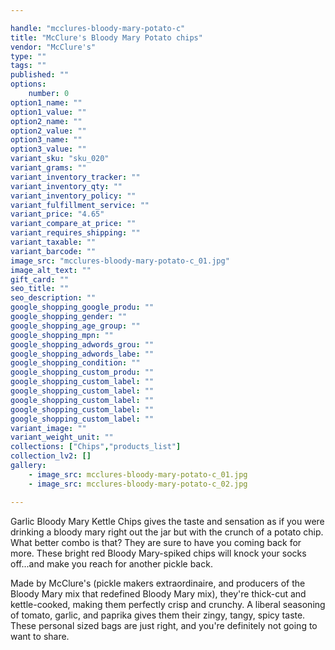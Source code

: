```yaml
---

handle: "mcclures-bloody-mary-potato-c"
title: "McClure's Bloody Mary Potato chips"
vendor: "McClure's"
type: ""
tags: ""
published: ""
options: 
    number: 0
option1_name: ""
option1_value: ""
option2_name: ""
option2_value: ""
option3_name: ""
option3_value: ""
variant_sku: "sku_020"
variant_grams: ""
variant_inventory_tracker: ""
variant_inventory_qty: ""
variant_inventory_policy: ""
variant_fulfillment_service: ""
variant_price: "4.65"
variant_compare_at_price: ""
variant_requires_shipping: ""
variant_taxable: ""
variant_barcode: ""
image_src: "mcclures-bloody-mary-potato-c_01.jpg"
image_alt_text: ""
gift_card: ""
seo_title: ""
seo_description: ""
google_shopping_google_produ: ""
google_shopping_gender: ""
google_shopping_age_group: ""
google_shopping_mpn: ""
google_shopping_adwords_grou: ""
google_shopping_adwords_labe: ""
google_shopping_condition: ""
google_shopping_custom_produ: ""
google_shopping_custom_label: ""
google_shopping_custom_label: ""
google_shopping_custom_label: ""
google_shopping_custom_label: ""
google_shopping_custom_label: ""
variant_image: ""
variant_weight_unit: ""
collections: ["Chips","products_list"]
collection_lv2: []
gallery: 
    - image_src: mcclures-bloody-mary-potato-c_01.jpg
    - image_src: mcclures-bloody-mary-potato-c_02.jpg

---
```


Garlic Bloody Mary Kettle Chips gives the taste and sensation as if you were drinking a bloody mary right out the jar but with the crunch of a potato chip. What better combo is that? They are sure to have you coming back for more.
These bright red Bloody Mary-spiked chips will knock your socks off...and make you reach for another pickle back.

Made by McClure's (pickle makers extraordinaire, and producers of the Bloody Mary mix that redefined Bloody Mary mix), they're thick-cut and kettle-cooked, making them perfectly crisp and crunchy. A liberal seasoning of tomato, garlic, and paprika gives them their zingy, tangy, spicy taste. These personal sized bags are just right, and you're definitely not going to want to share.

